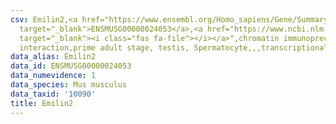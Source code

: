 ```yaml
---
csv: Emilin2,<a href="https://www.ensembl.org/Homo_sapiens/Gene/Summary?db=core;g=ENSMUSG00000024053"
  target="_blank">ENSMUSG00000024053</a>,<a href="https://www.ncbi.nlm.nih.gov/pubmed/25450459"
  target="_blank"><i class="fas fa-file"></i></a>",chromatin immunoprecipitation assay,direct
  interaction,prime adult stage, testis, Spermatocyte,,,transcriptional regulation,
data_alias: Emilin2
data_id: ENSMUSG00000024053
data_numevidence: 1
data_species: Mus musculus
data_taxid: '10090'
title: Emilin2
---
```

